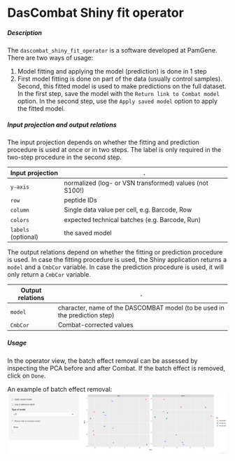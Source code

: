 # DasCombat Shiny fit operator

##### Description

The `dascombat_shiny_fit_operator` is a software developed at PamGene.
There are two ways of usage:
1. Model fitting and applying the model (prediction) is done in 1 step
2. First model fitting is done on part of the data (usually control samples). Second, this fitted model is used to make predictions on the full dataset.
In the first step, save the model with the `Return link to Combat model` option. In the second step, use the `Apply saved model` option to apply the fitted model.

##### Input projection and output relations
The input projection depends on whether the fitting and prediction procedure is used at once or in two steps. The label is only required in the two-step procedure in the second step.

Input projection|.
---|---
`y-axis`        | normalized (log- or VSN transformed) values (not S100!)
`row`           | peptide IDs
`column`        | Single data value per cell, e.g. Barcode, Row
`colors`        | expected technical batches (e.g. Barcode, Run)
`labels` (optional) | the saved model

The output relations depend on whether the fitting or prediction procedure is used. In case the fitting procedure is used, the
Shiny application returns a `model` and a `CmbCor` variable. In case the prediction procedure is used, it will only return a `CmbCor` variable.

Output relations|.
---|---
`model`        | character, name of the DASCOMBAT model (to be used in the prediction step)
`CmbCor`       | Combat-corrected values

##### Usage
In the operator view, the batch effect removal can be assessed by inspecting the PCA before and after Combat.
If the batch effect is removed, click on `Done`.

An example of batch effect removal:
![Example screenshot](/static/combat.png?raw=true "Example of application")


